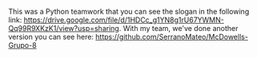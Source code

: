 This was a Python teamwork that you can see the slogan in the following link: https://drive.google.com/file/d/1HDCc_g1YN8g1rU67YWMN-Qq99R9XKzK1/view?usp=sharing.
With my team, we've done another version you can see here: https://github.com/SerranoMateo/McDowells-Grupo-8
